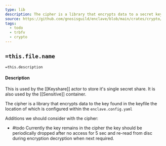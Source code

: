 ```yaml
---
type: lib
description: The cipher is a library that encrypts data to a secret key
source: https://github.com/gnosisguild/enclave/blob/main/crates/crypto/src/cipher.rs
tags:
  - todo
  - trbfv
  - crypto
---
```


## `=this.file.name`

`=this.description`

#### Description

This is used by the [[Keyshare]] actor to store it's single secret share. It is also used by the [[Sensitive]] container.

The cipher is a library that encrypts data to the key found in the keyfile the location of which is configured within the `enclave.config.yaml` 

Additions we should consider with the cipher:
- #todo Currently the key remains in the cipher the key should be periodically dropped after no access for 5 sec and re-read from disc during encryption decryption when next required.


